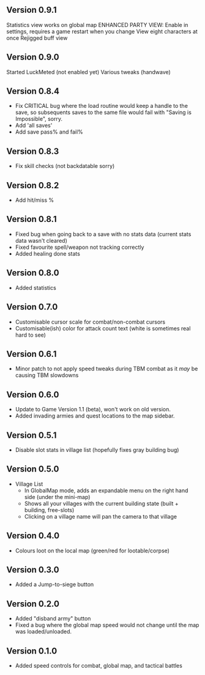 ## Version 0.9.1
Statistics view works on global map
ENHANCED PARTY VIEW:
	Enable in settings, requires a game restart when you change
	View eight characters at once
	Rejigged buff view


## Version 0.9.0
Started LuckMeted (not enabled yet)
Various tweaks (handwave)


## Version 0.8.4
 * Fix CRITICAL bug where the load routine would keep a handle to the save, so subsequents saves to the same file would fail with "Saving is Impossible", sorry.
 * Add 'all saves'
 * Add save pass% and fail%

## Version 0.8.3
 * Fix skill checks (not backdatable sorry)

## Version 0.8.2
 * Add hit/miss %

## Version 0.8.1

 * Fixed bug when going back to a save with no stats data (current stats data wasn't cleared)
 * Fixed favourite spell/weapon not tracking correctly
 * Added healing done stats

## Version 0.8.0

* Added statistics

## Version 0.7.0

* Customisable cursor scale for combat/non-combat cursors
* Customisable(ish) color for attack count text (white is sometimes real hard to see)

## Version 0.6.1

* Minor patch to not apply speed tweaks during TBM combat as it _may_ be causing TBM slowdowns

## Version 0.6.0

* Update to Game Version 1.1 (beta), won't work on old version.
* Added invading armies and quest locations to the map sidebar.

## Version 0.5.1

* Disable slot stats in village list (hopefully fixes gray building bug)

## Version 0.5.0

 * Village List
   * In GlobalMap mode, adds an expandable menu on the right hand side (under the mini-map)
   * Shows all your villages with the current building state (built + building, free-slots)
   * Clicking on a village name will pan the camera to that village

## Version 0.4.0

* Colours loot on the local map (green/red for lootable/corpse)

## Version 0.3.0

* Added a Jump-to-siege button

## Version 0.2.0

* Added "disband army" button
* Fixed a bug where the global map speed would not change until the map was loaded/unloaded.

## Version 0.1.0

* Added speed controls for combat, global map, and tactical battles
